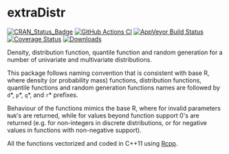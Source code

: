 
# extraDistr

[![CRAN_Status_Badge](http://www.r-pkg.org/badges/version/extraDistr)](https://CRAN.R-project.org/package=extraDistr)
[![GitHub Actions CI](https://github.com/twolodzko/extraDistr/workflows/CI/badge.svg)](https://github.com/twolodzko/extraDistr/actions?query=workflow%3ACI)
[![AppVeyor Build Status](https://ci.appveyor.com/api/projects/status/github/twolodzko/extradistr?branch=master&svg=true)](https://ci.appveyor.com/project/twolodzko/extradistr)
[![Coverage Status](https://img.shields.io/codecov/c/github/twolodzko/extraDistr/master.svg)](https://codecov.io/github/twolodzko/extraDistr?branch=master)
[![Downloads](http://cranlogs.r-pkg.org/badges/grand-total/extraDistr)](http://cran.rstudio.com/web/packages/extraDistr/index.html)


Density, distribution function, quantile function and random
generation for a number of univariate and multivariate distributions.

This package follows naming convention that is consistent with base R,
where density (or probability mass) functions, distribution functions,
quantile functions and random generation functions names are followed by
`d`\*, `p`\*, `q`\*, and `r`\* prefixes.

Behaviour of the functions mimics the base R, where for
invalid parameters `NaN`'s are returned, while
for values beyond function support 0's are returned
(e.g. for non-integers in discrete distributions, or for
negative values in functions with non-negative support).

All the functions vectorized and coded in C++11 using [Rcpp](http://www.rcpp.org/).
